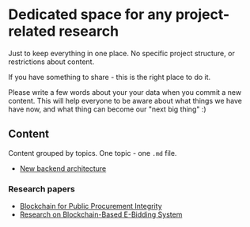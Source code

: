 # Dedicated space for any project-related research

Just to keep everything in one place. No specific project structure, or restrictions about content.

If you have something to share - this is the right place to do it.

Please write a few words about your your data when you commit a new content. This will help everyone to be aware about what things we have have now, and what thing can become our "next big thing" :)

## Content

Content grouped by topics. One topic - one `.md` file.

 - [New backend architecture](./new-backend-architecture.md)



### Research papers

 - [Blockchain for Public Procurement Integrity](papers/blockchain-for-public-procurement-integrity.pdf)
 - [Research on Blockchain-Based E-Bidding System](papers/research-on-blockchain-based-e-bidding-system.pdf)